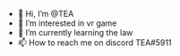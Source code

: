 - 👋 Hi, I’m @TEA
- 👀 I’m interested in vr game
- 🌱 I’m currently learning the law
- 📫 How to reach me on discord TEA#5911
